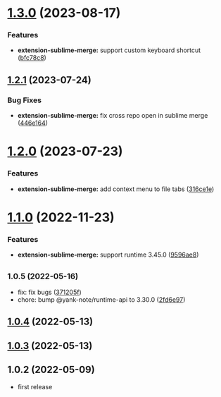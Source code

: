 # [1.3.0](https://github.com/purocean/yank-note-extension/compare/extension-sublime-merge-1.2.1...extension-sublime-merge-1.3.0) (2023-08-17)


### Features

* **extension-sublime-merge:** support custom keyboard shortcut ([bfc78c8](https://github.com/purocean/yank-note-extension/commit/bfc78c88b17efd02249fc3874592c0437c05d304))



## [1.2.1](https://github.com/purocean/yank-note-extension/compare/extension-sublime-merge-1.2.0...extension-sublime-merge-1.2.1) (2023-07-24)


### Bug Fixes

* **extension-sublime-merge:** fix cross repo open in sublime merge ([446e164](https://github.com/purocean/yank-note-extension/commit/446e164b7c68386fb1704c249335a7eacc67a298))



# [1.2.0](https://github.com/purocean/yank-note-extension/compare/extension-sublime-merge-1.1.0...extension-sublime-merge-1.2.0) (2023-07-23)


### Features

* **extension-sublime-merge:** add context menu to file tabs ([316ce1e](https://github.com/purocean/yank-note-extension/commit/316ce1ec8270bbabfde070eb41beb116f13b8df0))



# [1.1.0](https://github.com/purocean/yank-note-extension/compare/extension-sublime-merge-1.0.5...extension-sublime-merge-1.1.0) (2022-11-23)


### Features

* **extension-sublime-merge:** support runtime 3.45.0 ([9596ae8](https://github.com/purocean/yank-note-extension/commit/9596ae8cea4ce4e7873b60e92df0176024658015))



## <small>1.0.5 (2022-05-16)</small>

* fix: fix bugs ([371205f](https://github.com/purocean/yank-note-extension/commit/371205f))
* chore: bump @yank-note/runtime-api to 3.30.0 ([2fd6e97](https://github.com/purocean/yank-note-extension/commit/2fd6e97))



## [1.0.4](https://github.com/purocean/yank-note-extension/compare/extension-sublime-merge-1.0.3...extension-sublime-merge-1.0.4) (2022-05-13)



## [1.0.3](https://github.com/purocean/yank-note-extension/compare/extension-sublime-merge-1.0.2...extension-sublime-merge-1.0.3) (2022-05-13)



## 1.0.2 (2022-05-09)

* first release
